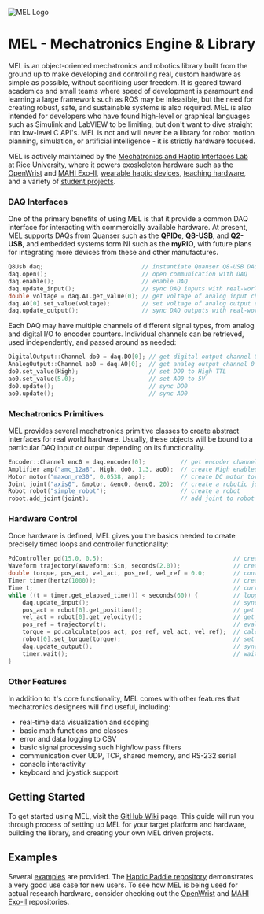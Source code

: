 
![MEL Logo](https://raw.githubusercontent.com/mahilab/MEL/master/misc/logo.png)

# MEL - Mechatronics Engine & Library

MEL is an object-oriented mechatronics and robotics library built from the ground up to make developing and controlling real, custom hardware as simple as possible, without sacrificing user freedom. It is geared toward academics and small teams where speed of development is paramount and learning a large framework such as ROS may be infeasible, but the need for creating robust, safe, and sustainable systems is also required. MEL is also intended for developers who have found high-level or graphical languages such as Simulink and LabVIEW to be limiting, but don't want to dive straight into low-level C API's. MEL is not and will never be a library for robot motion planning, simulation, or artificial intelligence - it is strictly hardware focused.

MEL is actively maintained by the [Mechatronics and Haptic Interfaces Lab](http://mahilab.rice.edu/) at Rice University, where it powers exoskeleton hardware such as the [OpenWrist](https://www.youtube.com/watch?v=CfdejS77hO8&t) and [MAHI Exo-II](https://www.youtube.com/watch?v=Q6znZVT0L1o), [wearable haptic devices](https://www.youtube.com/watch?v=NkcyAI6h9dQ&t=73s), [teaching hardware](http://mahilab.rice.edu/content/hands-haptics-haptic-paddle), and a variety of [student projects](https://www.youtube.com/watch?v=xUzqJCcLZRo).

### DAQ Interfaces

One of the primary benefits of using MEL is that it provide a common DAQ interface for interacting with commercially available hardware. At present, MEL supports DAQs from Quanser such as the **QPIDe**, **Q8-USB**, and **Q2-USB**, and embedded systems form NI such as the **myRIO**, with future plans for integrating more devices from these and other manufactures.

```cpp
Q8Usb daq;                            // instantiate Quanser Q8-USB DAQ
daq.open();                           // open communication with DAQ
daq.enable();                         // enable DAQ
daq.update_input();                   // sync DAQ inputs with real-world
double voltage = daq.AI.get_value(0); // get voltage of analog input channel 0
daq.AO[0].set_value(voltage);         // set voltage of analog output channel 0
daq.update_output();                  // sync DAQ outputs with real-world
```

Each DAQ may have multiple channels of different signal types, from analog and digital I/O to encoder counters. Individual channels can be retrieved, used independently, and passed around as needed:

```cpp
DigitalOutput::Channel do0 = daq.DO[0]; // get digital output channel 0
AnalogOutput::Channel ao0 = daq.AO[0];  // get analog output channel 0
do0.set_value(High);                    // set DO0 to High TTL
ao0.set_value(5.0);                     // set AO0 to 5V
do0.update();                           // sync DO0
ao0.update();                           // sync AO0
```

### Mechatronics Primitives

MEL provides several mechatronics primitive classes to create abstract interfaces for real world hardware. Usually, these objects will be bound to a particular DAQ input or output depending on its functionality.

```cpp
Encoder::Channel enc0 = daq.encoder[0];          // get encoder channel 0
Amplifier amp("amc_12a8", High, do0, 1.3, ao0);  // create High enabled PWM amplifier with gain 1.3
Motor motor("maxon_re30", 0.0538, amp);          // create DC motor torque constant 0.0538
Joint joint("axis0", &motor, &enc0, &enc0, 20);  // create a robotic joint with transmission ratio 20
Robot robot("simple_robot");                     // create a robot
robot.add_joint(joint);                          // add joint to robot
```

### Hardware Control

Once hardware is defined, MEL gives you the basics needed to create precisely timed loops and controller functionality:

```cpp
PdController pd(15.0, 0.5);                                     // create PD control with gains Kp 15 and Kd 0.5
Waveform trajectory(Waveform::Sin, seconds(2.0));               // create sinwave trajectory
double torque, pos_act, vel_act, pos_ref, vel_ref = 0.0;        // control variables
Timer timer(hertz(1000));                                       // create 1000 Hz control loop timer
Time t;                                                         // current time
while ((t = timer.get_elapsed_time()) < seconds(60)) {          // loop for 1 minute
    daq.update_input();                                         // sync DAQ inputs with real-world
    pos_act = robot[0].get_position();                          // get robot joint position
    vel_act = robot[0].get_velocity();                          // get robot joint velocity
    pos_ref = trajectory(t);                                    // evaluate trajectory
    torque = pd.calculate(pos_act, pos_ref, vel_act, vel_ref);  // calculate PD torque
    robot[0].set_torque(torque);                                // set robot joint torque
    daq.update_output();                                        // sync DAQ outputs with real-world
    timer.wait();                                               // wait for 1 ms to elapse
}
```

### Other Features

In addition to it's core functionality, MEL comes with other features that mechatronics designers will find useful, including:
- real-time data visualization and scoping
- basic math functions and classes
- error and data logging to CSV
- basic signal processing such high/low pass filters
- communication over UDP, TCP, shared memory, and RS-232 serial
- console interactivity
- keyboard and joystick support

## Getting Started

To get started using MEL, visit the [GitHub Wiki](https://github.com/mahilab/MEL/wiki) page. This guide will run you through process of setting up MEL for your target platform and hardware, building the library, and creating your own MEL driven projects.

## Examples

Several [examples](https://github.com/mahilab/MEL/tree/master/examples) are provided. The [Haptic Paddle repository](https://github.com/mahilab/HapticPaddle) demonstrates a very good use case for new users. To see how MEL is being used for actual research hardware, consider checking out the [OpenWrist](https://github.com/mahilab/OpenWrist) and [MAHI Exo-II](https://github.com/mahilab/MEII) repositories.
